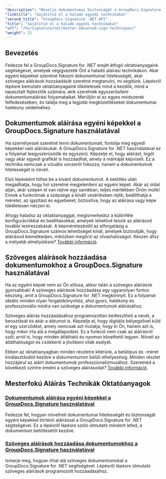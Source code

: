 ```yaml
---
"description": "Növelje dokumentumai biztonságát a GroupDocs.Signature for .NET oktatóanyagaival. Ismerjen meg fejlett aláírási technikákat, az egyéni képektől a szöveges aláírásokig."
"linktitle": "Sajátítsd el a haladó egyedi technikákat"
"second_title": "GroupDocs.Signature .NET API"
"title": "Sajátítsd el a haladó egyedi technikákat"
"url": "/hu/signature/net/master-advanced-sign-techniques/"
"weight": 25
---
```


## Bevezetés

Fedezze fel a GroupDocs.Signature for .NET erejét átfogó oktatóanyagaink segítségével, amelyek végigvezetik Önt a haladó aláírási technikákon. Akár egyéni képekkel szeretné fokozni dokumentumai hitelességét, akár szöveges aláírások hozzáadását szeretné megtanulni, mi segítünk. Lépésről lépésre bemutató oktatóanyagaink tökéletesek mind a kezdők, mind a tapasztalt fejlesztők számára, akik szeretnék egyszerűsíteni dokumentumaláírási folyamataikat. Merüljön el az egyes módszerek felfedezésében, és találja meg a legjobb megközelítéseket dokumentumai hatékony védelméhez. 

## Dokumentumok aláírása egyéni képekkel a GroupDocs.Signature használatával
Ha személyessé szeretné tenni dokumentumait, fontolja meg egyedi képekkel való aláírásukat. A GroupDocs.Signature for .NET használatával ez a folyamat leegyszerűsödik és egyszerű. Képzelje el, hogy aláírást, logót vagy akár egyedi grafikát is hozzáadhat, amely a márkáját képviseli. Ez a technika nemcsak a vizuális vonzerőt fokozza, hanem a dokumentumok hitelességét is növeli.

Első lépésként töltse be a kívánt dokumentumot. A betöltés után megadhatja, hogy hol szeretné megjeleníteni az egyéni képet. Akár az oldal alján, akár szépen el van rejtve egy sarokban, teljes mértékben Önön múlik! Ennek a funkciónak a szépsége a kínált vezérlésben rejlik; beállíthatja a méretet, az igazítást és egyebeket, biztosítva, hogy az aláírása vagy képe tökéletesen nézzen ki.

Ahogy haladsz az oktatóanyaggal, megismerkedsz a különféle konfigurációkkal és beállításokkal, amelyek lehetővé teszik az aláírásod további testreszabását. A képméretezéstől az elforgatásig a GroupDocs.Signature számos lehetőséget kínál, amelyek biztosítják, hogy aláírásod kiemelkedjen, miközben megőrzi az olvashatóságot. Készen állsz a mélyebb elmélyülésre? [További információ](./sign-documents-with-custom-image/).

## Szöveges aláírások hozzáadása dokumentumokhoz a GroupDocs.Signature használatával
Ha az egyéni képek nem az Ön stílusa, akkor talán a szöveges aláírások gyorsabbak! A szöveges aláírások hozzáadása egy ugyanolyan fontos készség, amit a GroupDocs.Signature for .NET megkönnyít. Ez a folyamat ideális minden olyan forgatókönyvhöz, ahol gyors, hatékony és professzionális módra van szüksége a dokumentumok aláírásához.

Szöveges aláírás hozzáadásához programozottan beillesztheti a nevét, a beosztását és akár a dátumot is. Képzelje el, hogy digitális bélyegzővel küld el egy szerződést, amely nemcsak azt mutatja, hogy ki Ön, hanem azt is, hogy mikor írta alá a megállapodást. Ez a funkció nem csak az aláírásról szól; arról is, hogy minden átlátható és nyomon követhető legyen. Növeli az átláthatóságot és csökkenti a jövőbeni viták esélyét.

Ebben az oktatóanyagban minden részletre kitérünk, a betűtípus és -méret kiválasztásától kezdve a dokumentumon belüli elhelyezésig. Minden részlet hozzájárul az aláírt dokumentumok professzionalizmusához. Szeretnéd a következő szintre emelni a szöveges aláírásodat? [További információ](./add-text-signatures-to-documents/).

## Mesterfokú Aláírás Technikák Oktatóanyagok
### [Dokumentumok aláírása egyéni képekkel a GroupDocs.Signature használatával](./sign-documents-with-custom-image/)
Fedezze fel, hogyan növelheti dokumentumai hitelességét és biztonságát egyéni képekkel történő aláírással a GroupDocs.Signature for .NET segítségével. Ez a lépésről lépésre szóló útmutató mindent lefed, a dokumentum betöltésétől kezdve.
### [Szöveges aláírások hozzáadása dokumentumokhoz a GroupDocs.Signature használatával](./add-text-signatures-to-documents/)
Ismerje meg, hogyan írhat alá szöveges dokumentumokat a GroupDocs.Signature for .NET segítségével. Lépésről lépésre útmutató szöveges aláírások programozott hozzáadásához.